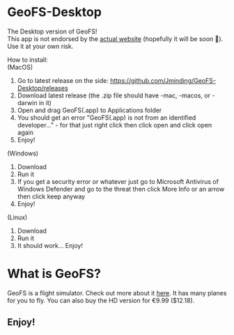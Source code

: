 # GeoFS-Desktop
The Desktop version of GeoFS!<br>
This app is not endorsed by the [actual website](https://geo-fs.com/geofs.php) (hopefully it will be soon 🙂).  Use it at your own risk.

How to install:<br>
(MacOS)
1. Go to latest release on the side: https://github.com/Jminding/GeoFS-Desktop/releases
2. Download latest release (the .zip file should have -mac, -macos, or -darwin in it)
3. Open and drag GeoFS(.app) to Applications folder
4. You should get an error "GeoFS(.app) is not from an identified developer..." - for that just right click then click open and click open again
5. Enjoy!

(Windows)
1. Download
2. Run it
3. If you get a security error or whatever just go to Microsoft Antivirus of Windows Defender and go to the threat then click More Info or an arrow then click keep anyway
4. Enjoy!

(Linux)
1. Download
2. Run it
3. It should work... Enjoy!

# What is GeoFS?
GeoFS is a flight simulator.  Check out more about it [here](https://geo-fs.com).
It has many planes for you to fly.  You can also buy the HD version for €9.99 ($12.18).

## Enjoy!
